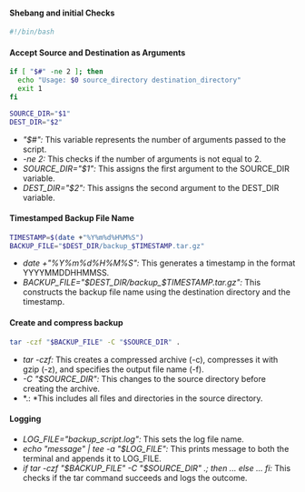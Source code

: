 #### Shebang and initial Checks
```bash
#!/bin/bash
```
#### Accept Source and Destination as Arguments
```bash
if [ "$#" -ne 2 ]; then
  echo "Usage: $0 source_directory destination_directory"
  exit 1
fi

SOURCE_DIR="$1"
DEST_DIR="$2"
```

- *"$#":* This variable represents the number of arguments passed to the script.
- *-ne 2:* This checks if the number of arguments is not equal to 2.
- *SOURCE_DIR="$1":* This assigns the first argument to the SOURCE_DIR variable.
- *DEST_DIR="$2":* This assigns the second argument to the DEST_DIR variable.

#### Timestamped Backup File Name
```bash
TIMESTAMP=$(date +"%Y%m%d%H%M%S")
BACKUP_FILE="$DEST_DIR/backup_$TIMESTAMP.tar.gz"
```

- *date +"%Y%m%d%H%M%S":* This generates a timestamp in the format YYYYMMDDHHMMSS.
- *BACKUP_FILE="$DEST_DIR/backup_$TIMESTAMP.tar.gz":* This constructs the backup file name using the destination directory and the timestamp.

#### Create and compress backup
```bash
tar -czf "$BACKUP_FILE" -C "$SOURCE_DIR" .
```

- *tar -czf:* This creates a compressed archive (-c), compresses it with gzip (-z), and specifies the output file name (-f).
- *-C "$SOURCE_DIR":* This changes to the source directory before creating the archive.
- *.: *This includes all files and directories in the source directory.

#### Logging
- *LOG_FILE="backup_script.log":* This sets the log file name.
- *echo "message" | tee -a "$LOG_FILE":* This prints message to both the terminal and appends it to LOG_FILE.
- *if tar -czf "$BACKUP_FILE" -C "$SOURCE_DIR" .; then ... else ... fi:* This checks if the tar command succeeds and logs the outcome.
